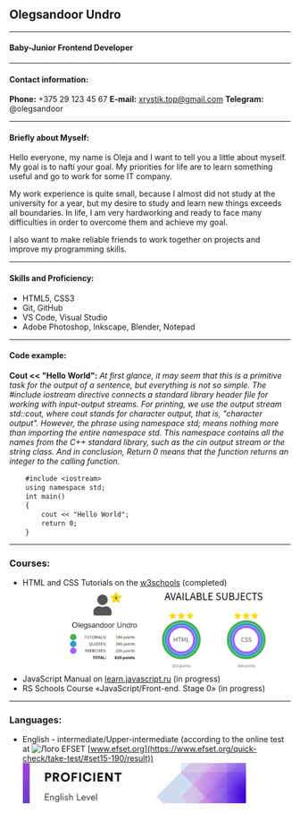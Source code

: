## Olegsandoor Undro
---
#### Baby-Junior Frontend Developer
---
#### Contact information:
__Phone:__ +375 29 123 45 67
__E-mail:__ xrystik.top@gmail.com
__Telegram:__ @olegsandoor

---
#### Briefly about Myself:
Hello everyone, my name is Oleja and I want to tell you a little about myself. My goal is to nafti your goal. My priorities for life are to learn something useful and go to work for some IT company.

My work experience is quite small, because I almost did not study at the university for a year, but my desire to study and learn new things exceeds all boundaries. In life, I am very hardworking and ready to face many difficulties in order to overcome them and achieve my goal.

 I also want to make reliable friends to work together on projects and improve my programming skills.

---
#### Skills and Proficiency:
- HTML5, CSS3
- Git, GitHub
- VS Code, Visual Studio
- Adobe Photoshop, Inkscape, Blender, Notepad
---
#### Code example:
__Cout << "Hello World":__ _At first glance, it may seem that this is a primitive task for the output of a sentence, but everything is not so simple. The #include iostream directive connects a standard library header file for working with input-output streams. For printing, we use the output stream std::cout, where cout stands for character output, that is, "character output". However, the phrase using namespace std; means nothing more than importing the entire namespace std. This namespace contains all the names from the C++ standard library, such as the cin output stream or the string class. And in conclusion, Return 0 means that the function returns an integer to the calling function._

        #include <iostream>
        using namespace std;
        int main()
        {
            cout << "Hello World";
            return 0;
        }
---
### Courses:
- HTML and CSS Tutorials on the [w3schools](https://www.w3schools.com/quiztest/result.asp) (completed)
![Лого](duck.jpg)
- JavaScript Manual on [learn.javascript.ru](https://learn.javascript.ru/) (in progress)
- RS Schools Course «JavaScript/Front-end. Stage 0» (in progress)
---
### Languages:
- English - intermediate/Upper-intermediate (according to the online test at ![Лого EFSET](https://a.storyblok.com/f/71234/103x24/da9ab91cbd/efset-logo_black.svg) [www.efset.org](https://www.efset.org/quick-check/take-test/#set15-190/result))
![Лого](1.jpg)
